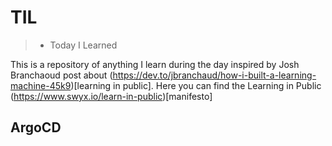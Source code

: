 # TIL
> - Today I Learned

This is a repository of anything I learn during the day inspired by Josh Branchaoud post about (https://dev.to/jbranchaud/how-i-built-a-learning-machine-45k9)[learning in public]. Here you can find the Learning in Public (https://www.swyx.io/learn-in-public)[manifesto]

## ArgoCD

